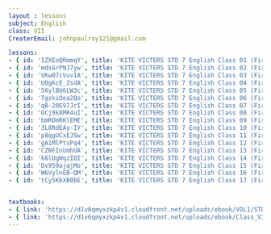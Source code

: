 ```yaml
--- 
layout : lessons 
subject: English
class: VII
CreaterEmail: johnpaulroy121@gmail.com

lessons: 
- { id: 'IZXEoQRmmqY', title: 'KITE VICTERS STD 7 English Class 01 (First Bell-ഫസ്റ്റ് ബെല്‍)' }
- { id: 'mdsGrPNJ7yw', title: 'KITE VICTERS STD 7 English Class 02 (First Bell-ഫസ്റ്റ് ബെല്‍)' }
- { id: 'VKw07cVuvIA', title: 'KITE VICTERS STD 7 English Class 03 (First Bell-ഫസ്റ്റ് ബെല്‍)' }
- { id: 'U0gKcE_ZsdA', title: 'KITE VICTERS STD 7 English Class 04 (First Bell-ഫസ്റ്റ് ബെല്‍)' }
- { id: '56ylBU6LW3c', title: 'KITE VICTERS STD 7 English Class 05 (First Bell-ഫസ്റ്റ് ബെല്‍)' }
- { id: 'TgzkiOea2Qo', title: 'KITE VICTERS STD 7 English Class 06 (First Bell-ഫസ്റ്റ് ബെല്‍)' }
- { id: 'qB-20E97JrI', title: 'KITE VICTERS STD 7 English Class 07 (First Bell-ഫസ്റ്റ് ബെല്‍)' }
- { id: 'OCj9k8MR4uI', title: 'KITE VICTERS STD 7 English Class 08 (First Bell-ഫസ്റ്റ് ബെല്‍)' }
- { id: 'bmROmRKlEME', title: 'KITE VICTERS STD 7 English Class 09 (First Bell-ഫസ്റ്റ് ബെല്‍)' }
- { id: '3L8RdEAy-IY', title: 'KITE VICTERS STD 7 English Class 10 (First Bell-ഫസ്റ്റ് ബെല്‍)' }
- { id: 'p8qgUCxEJSw', title: 'KITE VICTERS STD 7 English Class 11 (First Bell-ഫസ്റ്റ് ബെല്‍)' }
- { id: 'gA1MlPtsPq4', title: 'KITE VICTERS STD 7 English Class 12 (First Bell-ഫസ്റ്റ് ബെല്‍)' }
- { id: 'CZNFInUmhUA', title: 'KITE VICTERS STD 7 English Class 13 (First Bell-ഫസ്റ്റ് ബെല്‍)' }
- { id: 'k6lUgWqzIQI', title: 'KITE VICTERS STD 7 English Class 14 (First Bell-ഫസ്റ്റ് ബെല്‍)' }
- { id: 'Dv959ajqjMo', title: 'KITE VICTERS STD 7 English Class 15 (First Bell-ഫസ്റ്റ് ബെല്‍)' }
- { id: 'W6VylnEB-QM', title: 'KITE VICTERS STD 7 English Class 16 (First Bell-ഫസ്റ്റ് ബെല്‍)' }
- { id: 'tCy5K6XB0bE', title: 'KITE VICTERS STD 7 English Class 17 (First Bell-ഫസ്റ്റ് ബെല്‍)' }


textbooks:
- { link: 'https://d1v6qmyxzkp4v1.cloudfront.net/uploads/ebook/VOL1/STD7/KeralaReaderEnglish/KeralaReaderEnglish.pdf', title: 'English part-1' , medium: ' ' }
- { link: 'https://d1v6qmyxzkp4v1.cloudfront.net/uploads/ebook/Class_VII/English_Vol_II/EnglishVolII.pdf', title: 'English part-2' , medium: ' ' }
---
```

